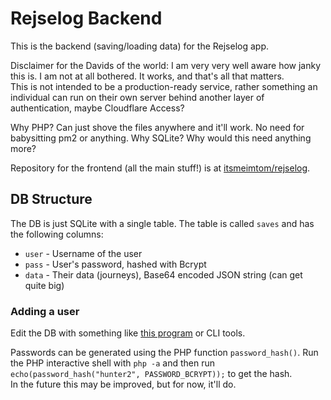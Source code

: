 # Rejselog Backend

This is the backend (saving/loading data) for the Rejselog app.

Disclaimer for the Davids of the world: I am very very well aware how janky this is. I am not at all bothered. It works, and that's all that matters.  
This is not intended to be a production-ready service, rather something an individual can run on their own server behind another layer of authentication, maybe Cloudflare Access?

Why PHP? Can just shove the files anywhere and it'll work. No need for babysitting pm2 or anything. Why SQLite? Why would this need anything more?

Repository for the frontend (all the main stuff!) is at [itsmeimtom/rejselog](https://github.com/itsmeimtom/rejselog).

## DB Structure
The DB is just SQLite with a single table. The table is called `saves` and has the following columns:
- `user` - Username of the user
- `pass` - User's password, hashed with Bcrypt
- `data` - Their data (journeys), Base64 encoded JSON string (can get quite big)

### Adding a user
Edit the DB with something like [this program](https://sqlitebrowser.org/) or CLI tools.

Passwords can be generated using the PHP function `password_hash()`. Run the PHP interactive shell with `php -a` and then run `echo(password_hash("hunter2", PASSWORD_BCRYPT));` to get the hash.  
In the future this may be improved, but for now, it'll do.